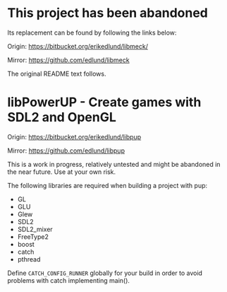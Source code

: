 
# This project has been abandoned

Its replacement can be found by following the links below:

Origin: https://bitbucket.org/erikedlund/libmeck/

Mirror: https://github.com/edlund/libmeck

The original README text follows.

# libPowerUP - Create games with SDL2 and OpenGL

Origin: https://bitbucket.org/erikedlund/libpup

Mirror: https://github.com/edlund/libpup

This is a work in progress, relatively untested and might be abandoned
in the near future. Use at your own risk.

The following libraries are required when building a project with pup:

 * GL
 * GLU
 * Glew
 * SDL2
 * SDL2_mixer
 * FreeType2
 * boost
 * catch
 * pthread

Define `CATCH_CONFIG_RUNNER` globally for your build in order to avoid
problems with catch implementing main().

